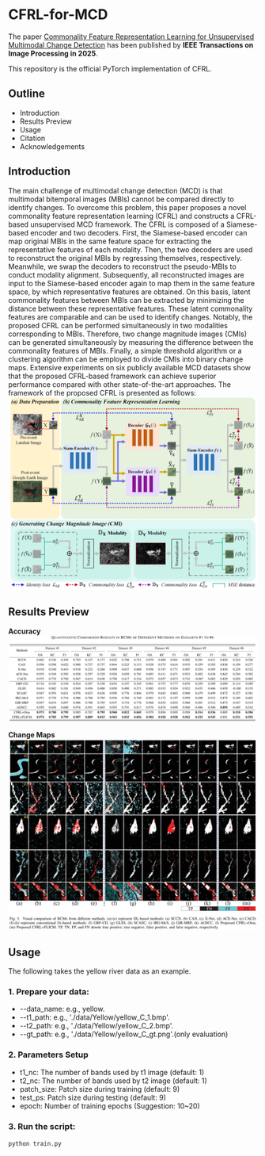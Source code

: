 # CFRL-for-MCD
The paper [Commonality Feature Representation Learning for Unsupervised Multimodal Change Detection](https://ieeexplore.ieee.org/document/10891329) has been published by **IEEE Transactions on Image Processing in 2025**. 

This repository is the official PyTorch implementation of CFRL.

## Outline
<ul>
  <li>Introduction</li>
  <li>Results Preview</li>
  <li>Usage</li>
  <li>Citation</li>
  <li>Acknowledgements</li>
</ul>

## Introduction
The main challenge of multimodal change detection (MCD) is that multimodal bitemporal images (MBIs) cannot be compared directly to identify changes. To overcome this problem, this paper proposes a novel commonality feature representation learning (CFRL) and constructs a CFRL-based unsupervised MCD framework. The CFRL is composed of a Siamese-based encoder and two decoders. First, the Siamese-based encoder can map original MBIs in the same feature space for extracting the representative features of each modality. Then, the two decoders are used to reconstruct the original MBIs by regressing themselves, respectively. Meanwhile, we swap the decoders to reconstruct the pseudo-MBIs to conduct modality alignment. Subsequently, all reconstructed images are input to the Siamese-based encoder again to map them in the same feature space, by which representative features are obtained. On this basis, latent commonality features between MBIs can be extracted by minimizing the distance between these representative features. These latent commonality features are comparable and can be used to identify changes. Notably, the proposed CFRL can be performed simultaneously in two modalities corresponding to MBIs. Therefore, two change magnitude images (CMIs) can be generated simultaneously by measuring the difference between the commonality features of MBIs. Finally, a simple threshold algorithm or a clustering algorithm can be employed to divide CMIs into binary change maps. Extensive experiments on six publicly available MCD datasets show that the proposed CFRL-based framework can achieve superior performance compared with other state-of-the-art approaches.
The framework of the proposed CFRL is presented as follows:
![Framework of our proposed CFRL)](https://github.com/TongfeiLiu/CFRL-for-MCD/blob/main/Figs/Fig1-Framework.jpg)

## Results Preview
**Accuracy**
![Accuracy of our proposed CFRL)](https://github.com/TongfeiLiu/CFRL-for-MCD/blob/main/Figs/accuracy.png)

**Change Maps**
![Change maps of our proposed CFRL)](https://github.com/TongfeiLiu/CFRL-for-MCD/blob/main/Figs/visual%20result.jpg)

## Usage
The following takes the yellow river data as an example.
### 1. Prepare your data: 
* --data_name: e.g., yellow.
* --t1_path: e.g., './data/Yellow/yellow_C_1.bmp'.
* --t2_path: e.g., './data/Yellow/yellow_C_2.bmp'.
* --gt_path: e.g., './data/Yellow/yellow_C_gt.png'.(only evaluation)

### 2. Parameters Setup

* t1_nc: The number of bands used by t1 image (default: 1)
* t2_nc: The number of bands used by t2 image (default: 1)
* patch_size: Patch size during training (default: 9)
* test_ps: Patch size during testing (default: 9)
* epoch: Number of training epochs (Suggestion: 10~20)
  
### 3. Run the script:
```
python train.py
```
